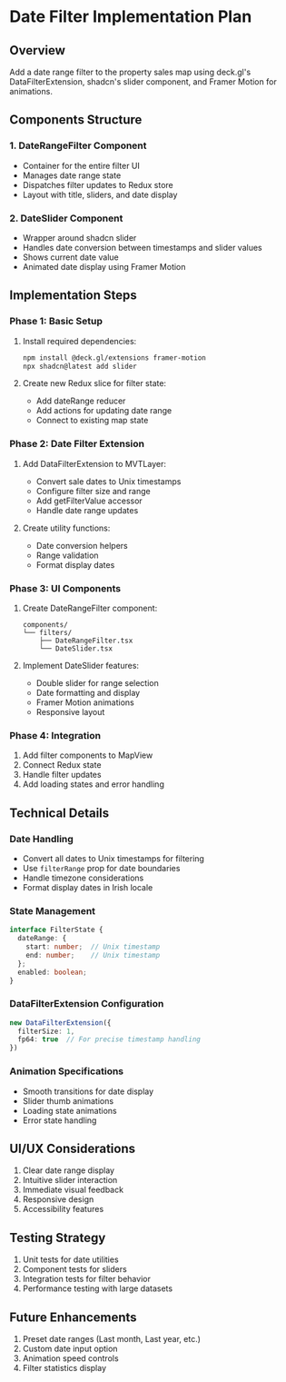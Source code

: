 # Date Filter Implementation Plan

## Overview
Add a date range filter to the property sales map using deck.gl's DataFilterExtension, shadcn's slider component, and Framer Motion for animations.

## Components Structure

### 1. DateRangeFilter Component
- Container for the entire filter UI
- Manages date range state
- Dispatches filter updates to Redux store
- Layout with title, sliders, and date display

### 2. DateSlider Component
- Wrapper around shadcn slider
- Handles date conversion between timestamps and slider values
- Shows current date value
- Animated date display using Framer Motion

## Implementation Steps

### Phase 1: Basic Setup
1. Install required dependencies:
   ```bash
   npm install @deck.gl/extensions framer-motion
   npx shadcn@latest add slider
   ```

2. Create new Redux slice for filter state:
   - Add dateRange reducer
   - Add actions for updating date range
   - Connect to existing map state

### Phase 2: Date Filter Extension
1. Add DataFilterExtension to MVTLayer:
   - Convert sale dates to Unix timestamps
   - Configure filter size and range
   - Add getFilterValue accessor
   - Handle date range updates

2. Create utility functions:
   - Date conversion helpers
   - Range validation
   - Format display dates

### Phase 3: UI Components
1. Create DateRangeFilter component:
   ```tsx
   components/
   └── filters/
       ├── DateRangeFilter.tsx
       └── DateSlider.tsx
   ```

2. Implement DateSlider features:
   - Double slider for range selection
   - Date formatting and display
   - Framer Motion animations
   - Responsive layout

### Phase 4: Integration
1. Add filter components to MapView
2. Connect Redux state
3. Handle filter updates
4. Add loading states and error handling

## Technical Details

### Date Handling
- Convert all dates to Unix timestamps for filtering
- Use `filterRange` prop for date boundaries
- Handle timezone considerations
- Format display dates in Irish locale

### State Management
```typescript
interface FilterState {
  dateRange: {
    start: number;  // Unix timestamp
    end: number;    // Unix timestamp
  };
  enabled: boolean;
}
```

### DataFilterExtension Configuration
```typescript
new DataFilterExtension({
  filterSize: 1,
  fp64: true  // For precise timestamp handling
})
```

### Animation Specifications
- Smooth transitions for date display
- Slider thumb animations
- Loading state animations
- Error state handling

## UI/UX Considerations
1. Clear date range display
2. Intuitive slider interaction
3. Immediate visual feedback
4. Responsive design
5. Accessibility features

## Testing Strategy
1. Unit tests for date utilities
2. Component tests for sliders
3. Integration tests for filter behavior
4. Performance testing with large datasets

## Future Enhancements
1. Preset date ranges (Last month, Last year, etc.)
2. Custom date input option
3. Animation speed controls
4. Filter statistics display 